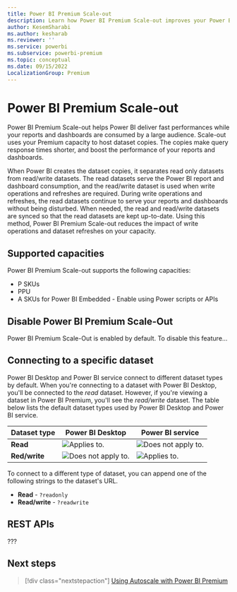 ```yaml
---
title: Power BI Premium Scale-out
description: Learn how Power BI Premium Scale-out improves your Power BI performance by reducing dataset query and refresh times
author: KesemSharabi
ms.author: kesharab
ms.reviewer: ''
ms.service: powerbi
ms.subservice: powerbi-premium
ms.topic: conceptual
ms.date: 09/15/2022
LocalizationGroup: Premium
---
```



# Power BI Premium Scale-out

Power BI Premium Scale-out helps Power BI deliver fast performances while your reports and dashboards are consumed by a large audience. Scale-out uses your Premium capacity to host dataset copies. The copies make query response times shorter, and boost the performance of your reports and dashboards.

When Power BI creates the dataset copies, it separates read only datasets from read/write datasets. The read datasets serve the Power BI report and dashboard consumption, and the read/write dataset is used when write operations and refreshes are required. During write operations and refreshes, the read datasets continue to serve your reports and dashboards without being disturbed. When needed, the read and read/write datasets are synced so that the read datasets are kept up-to-date. Using this method, Power BI Premium Scale-out reduces the impact of write operations and dataset refreshes on your capacity.

## Supported capacities

Power BI Premium Scale-out supports the following capacities:

* P SKUs
* PPU
* A SKUs for Power BI Embedded - Enable using Power scripts or APIs

## Disable Power BI Premium Scale-Out

Power BI Premium Scale-Out is enabled by default. To disable this feature...

## Connecting to a specific dataset

Power BI Desktop and Power BI service connect to different dataset types by default. When you're connecting to a dataset with Power BI Desktop, you'll be connected to the *read* dataset. However, if you're viewing a dataset in Power BI Premium, you'll see the *read/write* dataset. The table below lists the default dataset types used by Power BI Desktop and Power BI service.

|Dataset type  |Power BI Desktop                                |Power BI service                                |
|--------------|------------------------------------------------|------------------------------------------------|
|**Read**      |![Applies to.](../includes/media/yes.png)       |![Does not apply to.](../includes/media/no.png) |
|**Red/write** |![Does not apply to.](../includes/media/no.png) |![Applies to.](../includes/media/yes.png)       |

To connect to a different type of dataset, you can append one of the following strings to the dataset's URL.

* **Read** - `?readonly`
* **Read/write** - `?readwrite`

## REST APIs

???

## Next steps

> [!div class="nextstepaction"]
> [Using Autoscale with Power BI Premium](service-premium-auto-scale.md)
